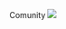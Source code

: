 Comunity
<img src="https://img.shields.io/badge/Spring-#6DB33F?style=flat&logo=Spring&logoColor=white"/>
